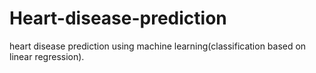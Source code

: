 # Heart-disease-prediction
heart disease prediction using machine learning(classification based on linear regression).
